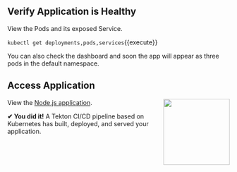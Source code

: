 ## Verify Application is Healthy

View the Pods and its exposed Service.

`kubectl get deployments,pods,services`{{execute}}

You can also check the dashboard and soon the app will appear as three pods in the default namespace.

## Access Application

<img align="right" src="/javajon/courses/kubernetes-pipelines/tekton/assets/breastcancerawareness.jpg" width="150">

View the [Node.js application](https://[[HOST_SUBDOMAIN]]-32000-[[KATACODA_HOST]].environments.katacoda.com/).

**&#x2714; You did it!** A Tekton CI/CD pipeline based on Kubernetes has built, deployed, and served your application.
